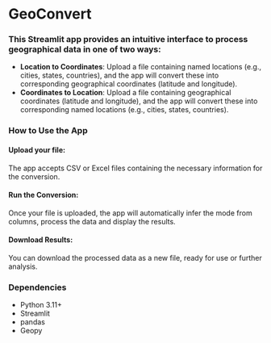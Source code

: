 # GeoConvert

### This Streamlit app provides an intuitive interface to process geographical data in one of two ways:

- **Location to Coordinates**: Upload a file containing named locations (e.g., cities, states, countries), and the app will convert these into corresponding geographical coordinates (latitude and longitude).
- **Coordinates to Location**: Upload a file containing geographical coordinates (latitude and longitude), and the app will convert these into corresponding named locations (e.g., cities, states, countries).
### How to Use the App
#### Upload your file:
The app accepts CSV or Excel files containing the necessary information for the conversion.
#### Run the Conversion:
Once your file is uploaded, the app will automatically infer the mode from columns, process the data and display the results.
#### Download Results:
You can download the processed data as a new file, ready for use or further analysis.
### Dependencies
- Python 3.11+
- Streamlit
- pandas
- Geopy
